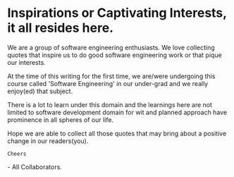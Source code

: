 # Inspirations or Captivating Interests, it all resides here.

We are a group of software engineering enthusiasts. We love collecting quotes that inspire us to do
good software engineering work or that pique our interests.

At the time of this writing for the first time, we are/were undergoing this course called 'Software Engineering' in our under-grad and we really enjoy(ed)
that subject. 

There is a lot to learn under this domain and the learnings here are not limited to software development domain
for wit and planned approach have prominence in all spheres of our life.

Hope we are able to collect all those quotes that may bring about a positive change in our readers(you). 

`Cheers`

\- All Collaborators.